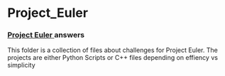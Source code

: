 # Project_Euler
### <a href="https://projecteuler.net/">Project Euler </a>answers
This folder is a collection of files about challenges for Project Euler.
The projects are either Python Scripts or C++ files depending on effiency vs simplicity

